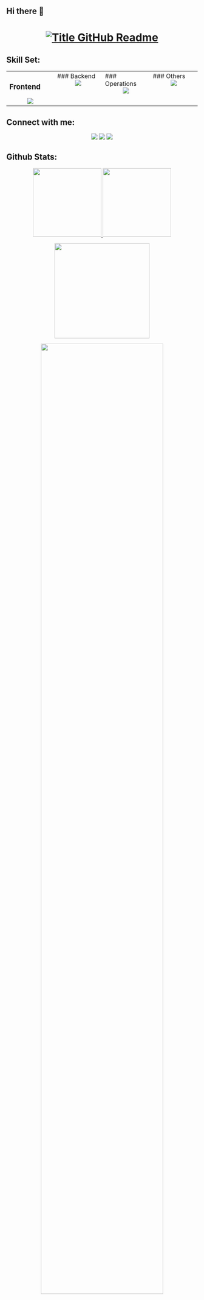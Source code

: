 ## Hi there 👋
 
<h1 style="text-align: center;">
<a href="https://git.io/typing-svg" target="_blank">
<img src="https://readme-typing-svg.herokuapp.com?font=Inter&weight=800&size=35&duration=3000&pause=500&multiline=true&width=650&height=140&lines=%24+whoami;Bharatesh+Kharvi" alt="Title GitHub Readme" />
</a>
</h1>
 
## Skill Set:
 
<table><tr><td valign="top" width="25%">
 
### Frontend  
<a href="https://github.com/ShravanJanwade">
<div align="center">  
<img src="https://skillicons.dev/icons?i=html,js,react,tailwind,css,threejs&perline=4" /> 
</div>
</a>
</td><td valign="top" width="25%">
### Backend
<a href="https://github.com/ShravanJanwade">
<div align="center">
<img src="https://skillicons.dev/icons?i=java,spring,mysql,mongodb,postgres,maven&perline=4" /> 
</div>
</a>
 
</td><td valign="top" width="25%">
### Operations
<a href="https://github.com/ShravanJanwade">
<div align="center">
<img src="https://skillicons.dev/icons?i=docker,linux,ansible,terraform,kubernetes,azure,jenkins,bash,git,gitlab&perline=4" /> 
</td><td valign="top" width="25%">
### Others
<a href="https://github.com/ShravanJanwade">
<div align="center">
<img src="https://skillicons.dev/icons?i=ps,pr,blender,arduino&perline=4" /> 
</div>
</a>
</td>
</tr></table>
 
 
## Connect with me:
<div align="center">
<a href="https://www.linkedin.com/in/bharatesh-k-41b93820a?utm_source=share&utm_campaign=share_via&utm_content=profile&utm_medium=android_app" target="_blank"><img src="https://img.shields.io/badge/-Bharatesh%20K-0077B5?style=flat&logo=Linkedin&logoColor=white"/></a>
<a target="_blank" href="mailto:shravanjanwade2252@gmail.com"><img src="https://img.shields.io/badge/-kbharatesh0@gmail.com-D14836?style=flat&logo=Gmail&logoColor=white"/></a>
<a href="https://leetcode.com/u/shravanJanwade/" target="_blank"><img src="https://img.shields.io/badge/-Bharatesh%20K-FFA116?style=flat&logo=LeetCode&logoColor=white"/></a>
 
</div>
 
## Github Stats:
<p align="center">
<a href="https://github.com/ShravanJanwade">
<img height="180em" src="https://github-readme-stats-git-masterrstaa-rickstaa.vercel.app/api?username=ShravanJanwade&show_icons=true&theme=onedark&include_all_commits=true&count_private=true&hide_border=true"/>
<img height="180em" src="https://github-readme-stats-eight-theta.vercel.app/api/top-langs/?username=ShravanJanwade&langs_count=12&layout=compact&langs_count=8&theme=onedark&include_all_commits=true&count_private=true&hide_border=true" />
</a>
</p>
<!-- Activity Graph -->
<p align="center">
<a href="https://github.com/ShravanJanwade">
<img height=250 src="https://github-readme-activity-graph.vercel.app/graph?username=ShravanJanwade&bg_color=282c34&color=FDFD96&line=FDFD96&point=FFFFFF&area_color=79FE96&border_radius=24.5&title_color=FDFD96&border_radius=20px"/>
</a> 
</p>
 
 
<p align="center">
<a href="https://github.com/ShravanJanwade"> 
<img width="80%" src="https://github-readme-streak-stats.herokuapp.com/?user=ShravanJanwade&show_icons=true&locale=en&layout=demo&theme=Onedark&hide_border=true" /> 
</a>  
</p>
 
<br>
 
<div id="header" align="center">
<p align="center"> <a href="https://github.com/ryo-ma/github-profile-trophy"><img src="https://github-profile-trophy.vercel.app/?username=ShravanJanwade" alt="ShravanJanwade" /></a> </p>

 
<h2  align="center">💻 Check Out My Repos ⬇️ </h2>
<!--
**ShravanJanwade/ShravanJanwade** is a ✨ _special_ ✨ repository because its `README.md` (this file) appears on your GitHub profile.
 
Here are some ideas to get you started:
 
- 🔭 I’m currently working on ...
- 🌱 I’m currently learning ...
- 👯 I’m looking to collaborate on ...
- 🤔 I’m looking for help with ...
- 💬 Ask me about ...
- 📫 How to reach me: ...
- 😄 Pronouns: ...
- ⚡ Fun fact: ...
-->